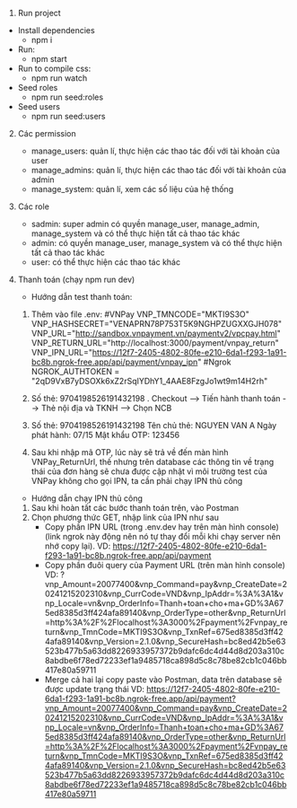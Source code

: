 1. Run project

- Install dependencies
  - npm i
- Run:
  - npm start
- Run to compile css:
  - npm run watch
- Seed roles
  - npm run seed:roles
- Seed users
  - npm run seed:users

2. Các permission
   - manage_users: quản lí, thực hiện các thao tác đối với tài khoản của user
   - manage_admins: quản lí, thực hiện các thao tác đối với tài khoản của admin
   - manage_system: quản lí, xem các số liệu của hệ thống
3. Các role

   - sadmin: super admin có quyền manage_user, manage_admin, manage_system và có thể thực hiện tất cả thao tác khác
   - admin: có quyền manage_user, manage_system và có thể thực hiện tất cả thao tác khác
   - user: có thể thực hiện các thao tác khác

4. Thanh toán (chạy npm run dev)

   - Hướng dẫn test thanh toán:

   1. Thêm vào file .env:
      #VNPay
      VNP_TMNCODE="MKTI9S3O"
      VNP_HASHSECRET="VENAPRN78P753T5K9NGHPZUGXXGJH078"
      VNP_URL="http://sandbox.vnpayment.vn/paymentv2/vpcpay.html"
      VNP_RETURN_URL="http://localhost:3000/payment/vnpay_return"
      VNP_IPN_URL="https://12f7-2405-4802-80fe-e210-6da1-f293-1a91-bc8b.ngrok-free.app/api/payment/vnpay_ipn"
      #Ngrok
      NGROK_AUTHTOKEN = "2qD9VxB7yDSOXk6xZ2rSqIYDhY1_4AAE8FzgJo1wt9m14H2rh"

   2. Số thẻ: 9704198526191432198
      . Checkout --> Tiến hành thanh toán --> Thẻ nội địa và TKNH --> Chọn NCB
   3. Số thẻ: 9704198526191432198
      Tên chủ thẻ: NGUYEN VAN A
      Ngày phát hành: 07/15
      Mật khẩu OTP: 123456

   4. Sau khi nhập mã OTP, lúc này sẽ trả về đến màn hình VNPay_ReturnUrl, thế nhưng trên database các thông tin về trạng thái của đơn hàng sẽ chưa được cập nhật vì môi trường test của VNPay không cho gọi IPN, ta cần phải chạy IPN thủ công

   - Hướng dẫn chạy IPN thủ công

   1. Sau khi hoàn tất các bước thanh toán trên, vào Postman
   2. Chọn phương thức GET, nhập link của IPN như sau
      - Copy phần IPN URL (trong .env.dev hay trên màn hình console) (link ngrok này động nên nó tự thay đổi mỗi khi chạy server nên nhớ copy lại).
        VD: https://12f7-2405-4802-80fe-e210-6da1-f293-1a91-bc8b.ngrok-free.app/api/payment
      - Copy phần đuôi query của Payment URL (trên màn hình console)
        VD: ?vnp_Amount=20077400&vnp_Command=pay&vnp_CreateDate=20241215202310&vnp_CurrCode=VND&vnp_IpAddr=%3A%3A1&vnp_Locale=vn&vnp_OrderInfo=Thanh+toan+cho+ma+GD%3A675ed8385d3ff424afa89140&vnp_OrderType=other&vnp_ReturnUrl=http%3A%2F%2Flocalhost%3A3000%2Fpayment%2Fvnpay_return&vnp_TmnCode=MKTI9S3O&vnp_TxnRef=675ed8385d3ff424afa89140&vnp_Version=2.1.0&vnp_SecureHash=bc8ed42b5e63523b477b5a63dd8226933957372b9dafc6dc4d44d8d203a310c8abdbe6f78ed72233ef1a9485718ca898d5c8c78be82cb1c046bb417e80a59711
      - Merge cả hai lại copy paste vào Postman, data trên database sẽ được update trạng thái
        VD: https://12f7-2405-4802-80fe-e210-6da1-f293-1a91-bc8b.ngrok-free.app/api/payment?vnp_Amount=20077400&vnp_Command=pay&vnp_CreateDate=20241215202310&vnp_CurrCode=VND&vnp_IpAddr=%3A%3A1&vnp_Locale=vn&vnp_OrderInfo=Thanh+toan+cho+ma+GD%3A675ed8385d3ff424afa89140&vnp_OrderType=other&vnp_ReturnUrl=http%3A%2F%2Flocalhost%3A3000%2Fpayment%2Fvnpay_return&vnp_TmnCode=MKTI9S3O&vnp_TxnRef=675ed8385d3ff424afa89140&vnp_Version=2.1.0&vnp_SecureHash=bc8ed42b5e63523b477b5a63dd8226933957372b9dafc6dc4d44d8d203a310c8abdbe6f78ed72233ef1a9485718ca898d5c8c78be82cb1c046bb417e80a59711
